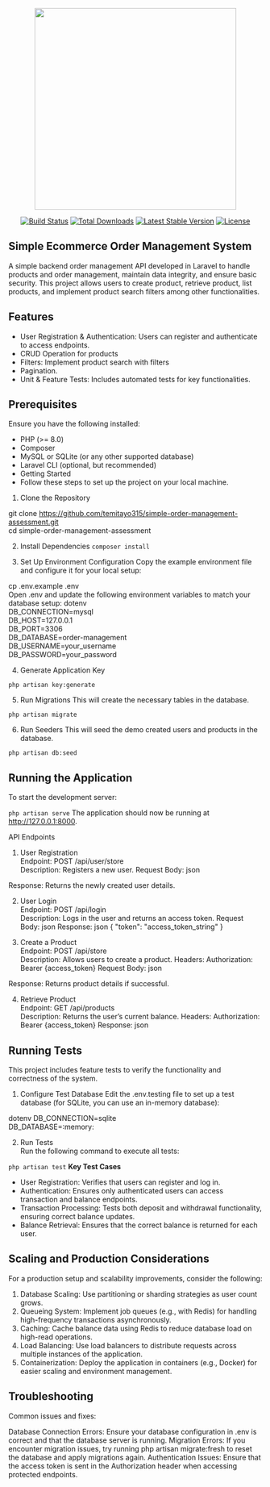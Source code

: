 <p align="center"><a href="https://laravel.com" target="_blank"><img src="https://raw.githubusercontent.com/laravel/art/master/logo-lockup/5%20SVG/2%20CMYK/1%20Full%20Color/laravel-logolockup-cmyk-red.svg" width="400"></a></p>

<p align="center">
<a href="https://travis-ci.org/laravel/framework"><img src="https://travis-ci.org/laravel/framework.svg" alt="Build Status"></a>
<a href="https://packagist.org/packages/laravel/framework"><img src="https://img.shields.io/packagist/dt/laravel/framework" alt="Total Downloads"></a>
<a href="https://packagist.org/packages/laravel/framework"><img src="https://img.shields.io/packagist/v/laravel/framework" alt="Latest Stable Version"></a>
<a href="https://packagist.org/packages/laravel/framework"><img src="https://img.shields.io/packagist/l/laravel/framework" alt="License"></a>
</p>

## Simple Ecommerce Order Management System

<p>A simple backend order management API developed in Laravel to handle products and order management, maintain data integrity, and ensure basic security. This project allows users to create product, retrieve product, list products, and implement product search filters among other functionalities.</p>

## Features
<ul>
<li>User Registration & Authentication: Users can register and authenticate to access endpoints.</li>
<li>CRUD Operation for products</li>
<li>Filters: Implement product search with filters</li>
<li>Pagination.</li>
<li>Unit & Feature Tests: Includes automated tests for key functionalities.</li>
</ul>

## Prerequisites
Ensure you have the following installed:
<ul>
<li>PHP (>= 8.0)</li>
<li>Composer</li>
<li>MySQL or SQLite (or any other supported database)</li>
<li>Laravel CLI (optional, but recommended)</li>
<li>Getting Started</li>
<li>Follow these steps to set up the project on your local machine.</li>
</ul>

1. Clone the Repository<br/>

git clone https://github.com/temitayo315/simple-order-management-assessment.git<br/>
cd simple-order-management-assessment

2. Install Dependencies
`composer install`

3. Set Up Environment Configuration
Copy the example environment file and configure it for your local setup:

cp .env.example .env<br/>
Open .env and update the following environment variables to match your database setup:
dotenv
<br/>
DB_CONNECTION=mysql<br/>
DB_HOST=127.0.0.1<br/>
DB_PORT=3306<br/>
DB_DATABASE=order-management<br/>
DB_USERNAME=your_username<br/>
DB_PASSWORD=your_password<br/>

4. Generate Application Key

`php artisan key:generate`

5. Run Migrations
This will create the necessary tables in the database.

`php artisan migrate`

6. Run Seeders
This will seed the demo created users and products in the database.

`php artisan db:seed`
## Running the Application
To start the development server:

`php artisan serve`
The application should now be running at http://127.0.0.1:8000.

API Endpoints
1. User Registration<br/>
Endpoint: POST /api/user/store<br/>
Description: Registers a new user.
Request Body:
json

Response: Returns the newly created user details.<br/>

2. User Login<br/>
Endpoint: POST /api/login<br/>
Description: Logs in the user and returns an access token.
Request Body:
json
Response:
json
{
  "token": "access_token_string"
}<br/>

3. Create a Product<br/>
Endpoint: POST /api/store<br/>
Description: Allows users to create a product.
Headers: Authorization: Bearer {access_token}
Request Body:
json


Response: Returns product details if successful.<br/>

4. Retrieve Product<br/>
Endpoint: GET /api/products<br/>
Description: Returns the user’s current balance.
Headers: Authorization: Bearer {access_token}
Response:
json


## Running Tests
This project includes feature tests to verify the functionality and correctness of the system.

1. Configure Test Database
Edit the .env.testing file to set up a test database (for SQLite, you can use an in-memory database):

dotenv
DB_CONNECTION=sqlite<br/>
DB_DATABASE=:memory:<br/>

2. Run Tests<br/>
Run the following command to execute all tests:

`php artisan test`
<b>Key Test Cases</b>
- User Registration: Verifies that users can register and log in.<br/>
- Authentication: Ensures only authenticated users can access transaction and balance endpoints.<br/>
- Transaction Processing: Tests both deposit and withdrawal functionality, ensuring correct balance updates.<br/>
- Balance Retrieval: Ensures that the correct balance is returned for each user.<br/>

## Scaling and Production Considerations
For a production setup and scalability improvements, consider the following:
<ol>
<li>Database Scaling: Use partitioning or sharding strategies as user count grows.</li>
<li>Queueing System: Implement job queues (e.g., with Redis) for handling high-frequency transactions asynchronously.</li>
<li>Caching: Cache balance data using Redis to reduce database load on high-read operations.</li>
<li>Load Balancing: Use load balancers to distribute requests across multiple instances of the application.</li>
<li>Containerization: Deploy the application in containers (e.g., Docker) for easier scaling and environment management.</li>
</ol>

## Troubleshooting
Common issues and fixes:

Database Connection Errors: Ensure your database configuration in .env is correct and that the database server is running.
Migration Errors: If you encounter migration issues, try running php artisan migrate:fresh to reset the database and apply migrations again.
Authentication Issues: Ensure that the access token is sent in the Authorization header when accessing protected endpoints.